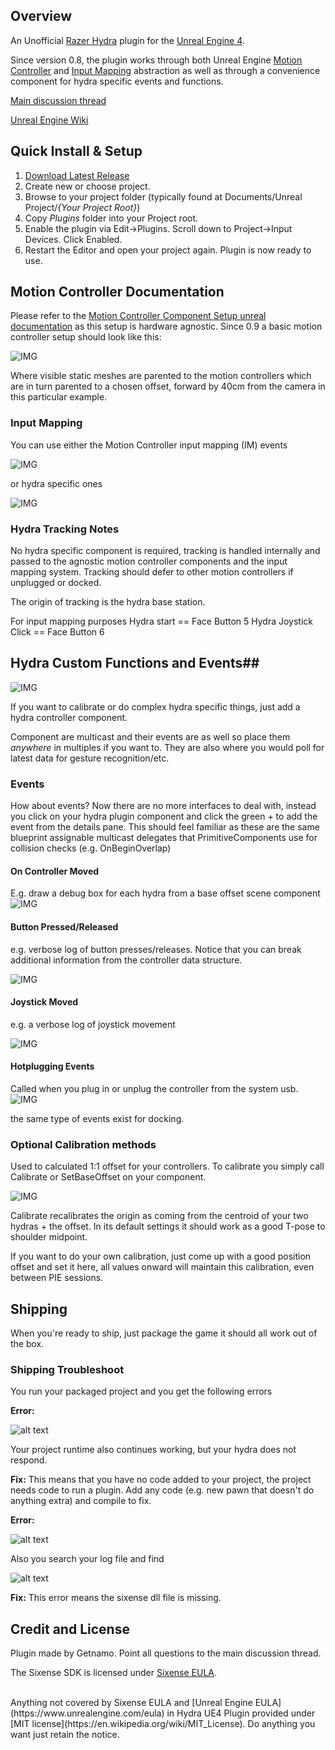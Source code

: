 ## Overview ##

An Unofficial [Razer Hydra](https://en.wikipedia.org/wiki/Razer_Hydra) plugin for the [Unreal Engine 4](https://www.unrealengine.com/). 

Since version 0.8, the plugin works through both Unreal Engine [Motion Controller](https://docs.unrealengine.com/latest/INT/Platforms/VR/MotionController/) and [Input Mapping](https://docs.unrealengine.com/latest/INT/Gameplay/Input/) abstraction as well as through a convenience component for hydra specific events and functions.

[Main discussion thread](https://forums.unrealengine.com/showthread.php?3505-Razer-Hydra-Plugin)

[Unreal Engine Wiki](https://wiki.unrealengine.com/Unofficial_Hydra_Plugin)

## Quick Install & Setup ##

 1.	[Download Latest Release](https://github.com/getnamo/hydra-ue4/releases)
 2.	Create new or choose project.
 3.	Browse to your project folder (typically found at Documents/Unreal Project/*{Your Project Root}*)
 4.	Copy *Plugins* folder into your Project root.
 5.    Enable the plugin via Edit->Plugins. Scroll down to Project->Input Devices. Click Enabled.
 5.	Restart the Editor and open your project again. Plugin is now ready to use.

## Motion Controller Documentation ##

Please refer to the [Motion Controller Component Setup unreal documentation](https://docs.unrealengine.com/latest/INT/Platforms/VR/MotionController/index.html) as this setup is hardware agnostic. Since 0.9 a basic motion controller setup should look like this:

![IMG](http://i.imgur.com/vbrj4wY.png)

Where visible static meshes are parented to the motion controllers which are in turn parented to a chosen offset, forward by 40cm from the camera in this particular example.

### Input Mapping

You can use either the Motion Controller input mapping (IM) events

![IMG](http://i.imgur.com/toBD86X.png)

or hydra specific ones

![IMG](http://i.imgur.com/4Y2QyLh.png)

### Hydra Tracking Notes

No hydra specific component is required, tracking is handled internally and passed to the agnostic motion controller components and the input mapping system. Tracking should defer to other motion controllers if unplugged or docked.

The origin of tracking is the hydra base station.

For input mapping purposes
Hydra start == Face Button 5
Hydra Joystick Click == Face Button 6

## Hydra Custom Functions and Events##

![IMG](http://i.imgur.com/wlpdujf.png)

If you want to calibrate or do complex hydra specific things, just add a hydra controller component. 

Component are multicast and their events are as well so place them *anywhere* in multiples if you want to. They are also where you would poll for latest data for gesture recognition/etc.

### Events
How about events? Now there are no more interfaces to deal with, instead you click on your hydra plugin component and click the green + to add the event from the details pane. This should feel familiar as these are the same blueprint assignable multicast delegates that PrimitiveComponents use for collision checks (e.g. OnBeginOverlap)

#### On Controller Moved

E.g. draw a debug box for each hydra from a base offset scene component
![IMG](http://i.imgur.com/2IMOcTR.png)

#### Button Pressed/Released

e.g. verbose log of button presses/releases. Notice that you can break additional information from the controller data structure.

![IMG](http://i.imgur.com/g9OUtM9.png)


#### Joystick Moved

e.g. a verbose log of joystick movement


![IMG](http://i.imgur.com/eDDlKqZ.png)

#### Hotplugging Events

Called when you plug in or unplug the controller from the system usb.
![IMG](http://i.imgur.com/jTfeerB.png)

the same type of events exist for docking.

### Optional Calibration methods
Used to calculated 1:1 offset for your controllers. To calibrate you simply call Calibrate or SetBaseOffset on your component.

![IMG](http://i.imgur.com/BAyjapm.png)

Calibrate recalibrates the origin as coming from the centroid of your two hydras + the offset. In its default settings it should work as a good T-pose to shoulder midpoint.

If you want to do your own calibration, just come up with a good position offset and set it here, all values onward will maintain this calibration, even between PIE sessions.

## Shipping ##

When you're ready to ship, just package the game it should all work out of the box.

### Shipping Troubleshoot ###

You run your packaged project and you get the following errors

**Error:**

![alt text](http://i.imgur.com/IEIk7Rm.png "No Code Project Error")

Your project runtime also continues working, but your hydra does not respond.

**Fix:** This means that you have no code added to your project, the project needs code to run a plugin. Add any code (e.g. new pawn that doesn't do anything extra) and compile to fix.

**Error:**

![alt text](http://i.imgur.com/j4UAp8t.png "DLL not found Error")

Also you search your log file and find 

![alt text](http://i.imgur.com/jy6nsmX.png "Log of DLL not found Error")

**Fix:** This error means the sixense dll file is missing.

## Credit and License
Plugin made by Getnamo. Point all questions to the main discussion thread.

The Sixense SDK is licensed under [Sixense EULA](http://sixense.com/eula).

<br />
Anything not covered by Sixense EULA and [Unreal Engine EULA](https://www.unrealengine.com/eula) in <span property="dct:title">Hydra UE4 Plugin</span> provided under [MIT license](https://en.wikipedia.org/wiki/MIT_License). Do anything you want just retain the notice.
